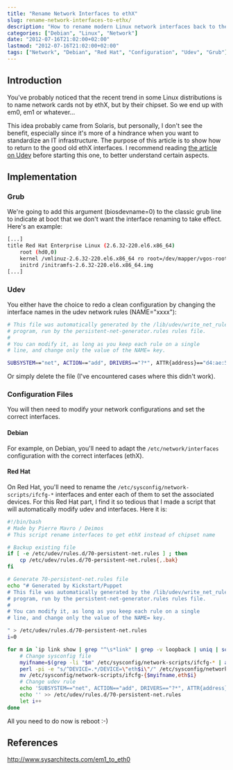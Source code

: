 ```yaml
---
title: "Rename Network Interfaces to ethX"
slug: rename-network-interfaces-to-ethx/
description: "How to rename modern Linux network interfaces back to the classic ethX naming convention"
categories: ["Debian", "Linux", "Network"]
date: "2012-07-16T21:02:00+02:00"
lastmod: "2012-07-16T21:02:00+02:00"
tags: ["Network", "Debian", "Red Hat", "Configuration", "Udev", "Grub"]
---
```


## Introduction

You've probably noticed that the recent trend in some Linux distributions is to name network cards not by ethX, but by their chipset. So we end up with em0, em1 or whatever...

This idea probably came from Solaris, but personally, I don't see the benefit, especially since it's more of a hindrance when you want to standardize an IT infrastructure. The purpose of this article is to show how to return to the good old ethX interfaces. I recommend reading [the article on Udev](../Kernel/udev_using_a_socket_to_communicate_with_kernel_devices.md) before starting this one, to better understand certain aspects.

## Implementation

### Grub

We're going to add this argument (biosdevname=0) to the classic grub line to indicate at boot that we don't want the interface renaming to take effect. Here's an example:

``` bash hl_lines="3"
[...]
title Red Hat Enterprise Linux (2.6.32-220.el6.x86_64)
	root (hd0,0)
	kernel /vmlinuz-2.6.32-220.el6.x86_64 ro root=/dev/mapper/vgos-root rd_NO_LUKS  KEYBOARDTYPE=pc KEYTABLE=fr LANG=en_US.UTF-8 rd_LVM_LV=vgos/root rd_NO_MD rd_LVM_LV=vgos/swap SYSFONT=latarcyrheb-sun16 crashkernel=128M biosdevname=0 rd_NO_DM intel_idle.max_cstate=0
	initrd /initramfs-2.6.32-220.el6.x86_64.img
[...]
```

### Udev

You either have the choice to redo a clean configuration by changing the interface names in the udev network rules (NAME="xxxx"):

``` bash hl_lines="7"
# This file was automatically generated by the /lib/udev/write_net_rules
# program, run by the persistent-net-generator.rules rules file.
#
# You can modify it, as long as you keep each rule on a single
# line, and change only the value of the NAME= key.

SUBSYSTEM=="net", ACTION=="add", DRIVERS=="?*", ATTR{address}=="d4:ae:52:9b:5a:85", ATTR{type}=="1", KERNEL=="eth*", NAME="eth0"
```

Or simply delete the file (I've encountered cases where this didn't work).

### Configuration Files

You will then need to modify your network configurations and set the correct interfaces.

#### Debian

For example, on Debian, you'll need to adapt the `/etc/network/interfaces` configuration with the correct interfaces (ethX).

#### Red Hat

On Red Hat, you'll need to rename the `/etc/sysconfig/network-scripts/ifcfg-*` interfaces and enter each of them to set the associated devices. For this Red Hat part, I find it so tedious that I made a script that will automatically modify udev and interfaces. Here it is:

```bash
#!/bin/bash
# Made by Pierre Mavro / Deimos
# This script rename interfaces to get ethX instead of chipset name

# Backup existing file
if [ -e /etc/udev/rules.d/70-persistent-net.rules ] ; then
	cp /etc/udev/rules.d/70-persistent-net.rules{,.bak}
fi

# Generate 70-persistent-net.rules file
echo "# Generated by Kickstart/Puppet
# This file was automatically generated by the /lib/udev/write_net_rules
# program, run by the persistent-net-generator.rules rules file.
#
# You can modify it, as long as you keep each rule on a single
# line, and change only the value of the NAME= key.

" > /etc/udev/rules.d/70-persistent-net.rules
i=0

for m in `ip link show | grep "^\s*link" | grep -v loopback | uniq | sort | awk '{ print $2 }'` ; do
	# Change sysconfig file
	myifname=$(grep -li "$m" /etc/sysconfig/network-scripts/ifcfg-* | awk -F'ifcfg-' '{ print $2 }' | grep -v bond)
	perl -pi -e "s/^DEVICE=.*/DEVICE=\"eth$i\"/" /etc/sysconfig/network-scripts/ifcfg-$myifname
	mv /etc/sysconfig/network-scripts/ifcfg-{$myifname,eth$i}
	# Change udev rule
	echo 'SUBSYSTEM=="net", ACTION=="add", DRIVERS=="?*", ATTR{address}=="'$m'", ATTR{type}=="1", KERNEL=="eth*", NAME="eth'$i'"' >> /etc/udev/rules.d/70-persistent-net.rules
	echo '' >> /etc/udev/rules.d/70-persistent-net.rules
	let i++
done
```

All you need to do now is reboot :-)

## References

http://www.sysarchitects.com/em1_to_eth0

